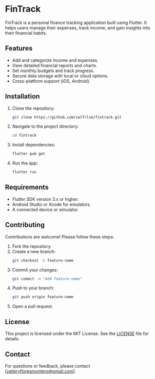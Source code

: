 # FinTrack

FinTrack is a personal finance tracking application built using Flutter. It helps users manage their expenses, track income, and gain insights into their financial habits.

## Features

- Add and categorize income and expenses.
- View detailed financial reports and charts.
- Set monthly budgets and track progress.
- Secure data storage with local or cloud options.
- Cross-platform support (iOS, Android).

## Installation

1. Clone the repository:
    ```bash
    git clone https://github.com/valfrlsm/fintrack.git
    ```
2. Navigate to the project directory:
    ```bash
    cd fintrack
    ```
3. Install dependencies:
    ```bash
    flutter pub get
    ```
4. Run the app:
    ```bash
    flutter run
    ```

## Requirements

- Flutter SDK version 3.x or higher.
- Android Studio or Xcode for emulators.
- A connected device or simulator.

## Contributing

Contributions are welcome! Please follow these steps:

1. Fork the repository.
2. Create a new branch:
    ```bash
    git checkout -b feature-name
    ```
3. Commit your changes:
    ```bash
    git commit -m "Add feature-name"
    ```
4. Push to your branch:
    ```bash
    git push origin feature-name
    ```
5. Open a pull request.

## License

This project is licensed under the MIT License. See the [LICENSE](LICENSE) file for details.

## Contact

For questions or feedback, please contact [valleryfloresmontero@gmail.com].